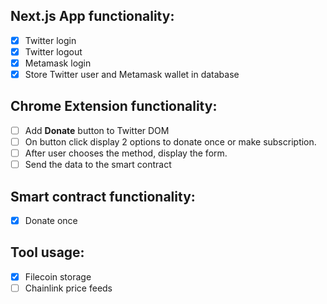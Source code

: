 ## Next.js App functionality:

-   [x] Twitter login
-   [x] Twitter logout
-   [x] Metamask login
-   [x] Store Twitter user and Metamask wallet in database

## Chrome Extension functionality:

-   [ ] Add **Donate** button to Twitter DOM
-   [ ] On button click display 2 options to donate once or make subscription.
-   [ ] After user chooses the method, display the form.
-   [ ] Send the data to the smart contract

## Smart contract functionality:

-   [x] Donate once

## Tool usage:

-   [x] Filecoin storage
-   [ ] Chainlink price feeds
